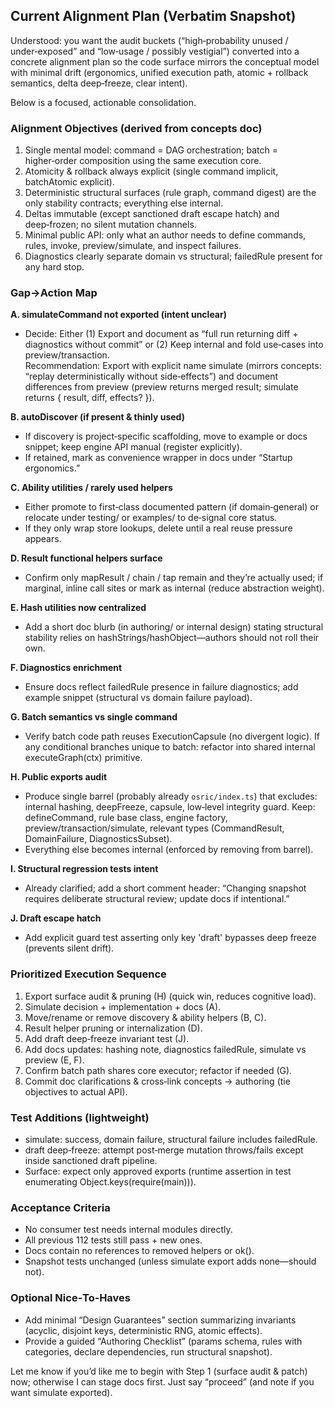 ## Current Alignment Plan (Verbatim Snapshot)

Understood: you want the audit buckets (“high‑probability unused / under‑exposed” and “low‑usage / possibly vestigial”) converted into a concrete alignment plan so the code surface mirrors the conceptual model with minimal drift (ergonomics, unified execution path, atomic + rollback semantics, delta deep‑freeze, clear intent).

Below is a focused, actionable consolidation.

### Alignment Objectives (derived from concepts doc)
1. Single mental model: command = DAG orchestration; batch = higher‑order composition using the same execution core.
2. Atomicity & rollback always explicit (single command implicit, batchAtomic explicit).
3. Deterministic structural surfaces (rule graph, command digest) are the only stability contracts; everything else internal.
4. Deltas immutable (except sanctioned draft escape hatch) and deep‑frozen; no silent mutation channels.
5. Minimal public API: only what an author needs to define commands, rules, invoke, preview/simulate, and inspect failures.
6. Diagnostics clearly separate domain vs structural; failedRule present for any hard stop.

### Gap→Action Map
**A. simulateCommand not exported (intent unclear)**
- Decide: Either (1) Export and document as “full run returning diff + diagnostics without commit” or (2) Keep internal and fold use‑cases into preview/transaction.  
Recommendation: Export with explicit name simulate (mirrors concepts: “replay deterministically without side‑effects”) and document differences from preview (preview returns merged result; simulate returns { result, diff, effects? }).

**B. autoDiscover (if present & thinly used)**
- If discovery is project‑specific scaffolding, move to example or docs snippet; keep engine API manual (register explicitly).
- If retained, mark as convenience wrapper in docs under “Startup ergonomics.”

**C. Ability utilities / rarely used helpers**
- Either promote to first‑class documented pattern (if domain‑general) or relocate under testing/ or examples/ to de‑signal core status.
- If they only wrap store lookups, delete until a real reuse pressure appears.

**D. Result functional helpers surface**
- Confirm only mapResult / chain / tap remain and they’re actually used; if marginal, inline call sites or mark as internal (reduce abstraction weight).

**E. Hash utilities now centralized**
- Add a short doc blurb (in authoring/ or internal design) stating structural stability relies on hashStrings/hashObject—authors should not roll their own.

**F. Diagnostics enrichment**
- Ensure docs reflect failedRule presence in failure diagnostics; add example snippet (structural vs domain failure payload).

**G. Batch semantics vs single command**
- Verify batch code path reuses ExecutionCapsule (no divergent logic). If any conditional branches unique to batch: refactor into shared internal executeGraph(ctx) primitive.

**H. Public exports audit**
- Produce single barrel (probably already `osric/index.ts`) that excludes: internal hashing, deepFreeze, capsule, low‑level integrity guard. Keep: defineCommand, rule base class, engine factory, preview/transaction/simulate, relevant types (CommandResult, DomainFailure, DiagnosticsSubset).
- Everything else becomes internal (enforced by removing from barrel).

**I. Structural regression tests intent**
- Already clarified; add a short comment header: “Changing snapshot requires deliberate structural review; update docs if intentional.”

**J. Draft escape hatch**
- Add explicit guard test asserting only key 'draft' bypasses deep freeze (prevents silent drift).

### Prioritized Execution Sequence
1. Export surface audit & pruning (H) (quick win, reduces cognitive load).
2. Simulate decision + implementation + docs (A).
3. Move/rename or remove discovery & ability helpers (B, C).
4. Result helper pruning or internalization (D).
5. Add draft deep‑freeze invariant test (J).
6. Add docs updates: hashing note, diagnostics failedRule, simulate vs preview (E, F).
7. Confirm batch path shares core executor; refactor if needed (G).
8. Commit doc clarifications & cross‑link concepts → authoring (tie objectives to actual API).

### Test Additions (lightweight)
- simulate: success, domain failure, structural failure includes failedRule.
- draft deep‑freeze: attempt post‑merge mutation throws/fails except inside sanctioned draft pipeline.
- Surface: expect only approved exports (runtime assertion in test enumerating Object.keys(require(main))).

### Acceptance Criteria
- No consumer test needs internal modules directly.
- All previous 112 tests still pass + new ones.
- Docs contain no references to removed helpers or ok().
- Snapshot tests unchanged (unless simulate export adds none—should not).

### Optional Nice‑To‑Haves
- Add minimal “Design Guarantees” section summarizing invariants (acyclic, disjoint keys, deterministic RNG, atomic effects).
- Provide a guided “Authoring Checklist” (params schema, rules with categories, declare dependencies, run structural snapshot).

Let me know if you’d like me to begin with Step 1 (surface audit & patch) now; otherwise I can stage docs first. Just say “proceed” (and note if you want simulate exported).
